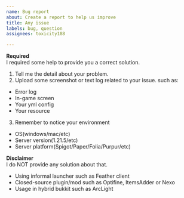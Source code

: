 ```yaml
---
name: Bug report
about: Create a report to help us improve
title: Any issue
labels: bug, question
assignees: toxicity188

---
```


**Required**  
I required some help to provide you a correct solution.

1. Tell me the detail about your problem.
2. Upload some screenshot or text log related to your issue. such as:
- Error log
- In-game screen
- Your yml config
- Your resource
3. Remember to notice your environment
- OS(windows/mac/etc)
- Server version(1.21.5/etc)
- Server platform(Spigot/Paper/Folia/Purpur/etc)

**Disclaimer**  
I do NOT provide any solution about that.

- Using informal launcher such as Feather client
- Closed-source plugin/mod such as Optifine, ItemsAdder or Nexo
- Usage in hybrid bukkit such as ArcLight
